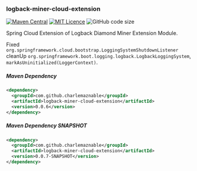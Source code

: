### logback-miner-cloud-extension

[![Maven Central](https://maven-badges.herokuapp.com/maven-central/com.github.charlemaznable/logback-miner-cloud-extension/badge.svg)](https://maven-badges.herokuapp.com/maven-central/com.github.charlemaznable/logback-miner-cloud-extension/)
[![MIT Licence](https://badges.frapsoft.com/os/mit/mit.svg?v=103)](https://opensource.org/licenses/mit-license.php)
![GitHub code size](https://img.shields.io/github/languages/code-size/CharLemAznable/logback-miner-cloud-extension)

Spring Cloud Extension of Logback Diamond Miner Extension Module.

Fixed ```org.springframework.cloud.bootstrap.LoggingSystemShutdownListener``` cleanUp ```org.springframework.boot.logging.logback.LogbackLoggingSystem```, ```markAsUninitialized(LoggerContext)```.

##### Maven Dependency

```xml
<dependency>
  <groupId>com.github.charlemaznable</groupId>
  <artifactId>logback-miner-cloud-extension</artifactId>
  <version>0.0.6</version>
</dependency>
```

##### Maven Dependency SNAPSHOT

```xml
<dependency>
  <groupId>com.github.charlemaznable</groupId>
  <artifactId>logback-miner-cloud-extension</artifactId>
  <version>0.0.7-SNAPSHOT</version>
</dependency>
```

